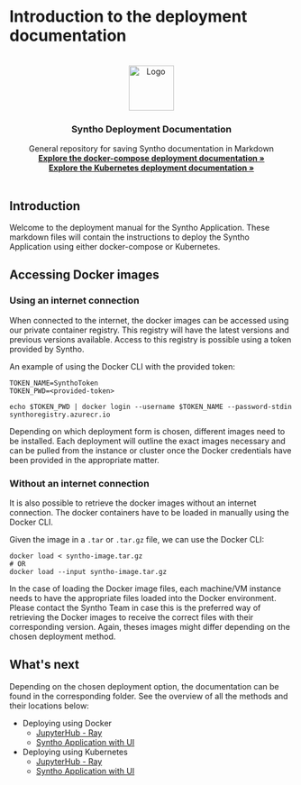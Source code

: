 # Introduction to the deployment documentation

<div id="top"></div>

<!-- PROJECT SHIELDS -->
<!--
*** I'm using markdown "reference style" links for readability.
*** Reference links are enclosed in brackets [ ] instead of parentheses ( ).
*** See the bottom of this document for the declaration of the reference variables
*** for contributors-url, forks-url, etc. This is an optional, concise syntax you may use.
*** https://www.markdownguide.org/basic-syntax/#reference-style-links
-->

<!-- PROJECT LOGO -->
<br />
<div align="center">
  <a href="https://github.com/syntho-ai/syntho-docs/tree/master/docs/deployment">
    <img src="https://www.syntho.ai/wp-content/uploads/2021/03/cropped-Syntho_logo_wide.png" alt="Logo" height="80">
  </a>

<h3 align="center">Syntho Deployment Documentation</h3>

  <p align="center">
    General repository for saving Syntho documentation in Markdown
    <br />
    <a href="docs/deployment/docker"><strong>Explore the docker-compose deployment documentation »</strong></a>
    <br />
    <a href="docs/deployment/kubernetes"><strong>Explore the Kubernetes deployment documentation »</strong></a>
    <br />
    <br />
  </p>
</div>

## Introduction

Welcome to the deployment manual for the Syntho Application. These markdown files will contain the instructions to deploy the Syntho Application using either docker-compose or Kubernetes.

## Accessing Docker images

### Using an internet connection

When connected to the internet, the docker images can be accessed using our private container registry. This registry will have the latest versions and previous versions available. Access to this registry is possible using a token provided by Syntho.

An example of using the Docker CLI with the provided token:

```[sh]
TOKEN_NAME=SynthoToken
TOKEN_PWD=<provided-token>

echo $TOKEN_PWD | docker login --username $TOKEN_NAME --password-stdin synthoregistry.azurecr.io
```

Depending on which deployment form is chosen, different images need to be installed. Each deployment will outline the exact images necessary and can be pulled from the instance or cluster once the Docker credentials have been provided in the appropriate matter.

### Without an internet connection

It is also possible to retrieve the docker images without an internet connection. The docker containers have to be loaded in manually using the Docker CLI.

Given the image in a `.tar` or `.tar.gz` file, we can use the Docker CLI:

```[sh]
docker load < syntho-image.tar.gz
# OR
docker load --input syntho-image.tar.gz
```

In the case of loading the Docker image files, each machine/VM instance needs to have the appropriate files loaded into the Docker environment. Please contact the Syntho Team in case this is the preferred way of retrieving the Docker images to receive the correct files with their corresponding version. Again, theses images might differ depending on the chosen deployment method.

## What's next

Depending on the chosen deployment option, the documentation can be found in the corresponding folder. See the overview of all the methods and their locations below:

- Deploying using Docker
  - [JupyterHub - Ray](/docs/deployment/docker/jupyterhub_ray.md)
  - [Syntho Application with UI](/docs/deployment/docker/)
- Deploying using Kubernetes
  - [JupyterHub - Ray](/docs/deployment/kubernetes/jupyterhub_ray.md)
  - [Syntho Application with UI](/docs/deployment/kubernetes/syntho_application.md)